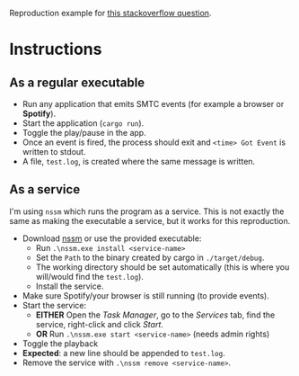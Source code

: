 Reproduction example for [this stackoverflow question](https://stackoverflow.com/q/70533731/16300717).

# Instructions

## As a regular executable

* Run any application that emits SMTC events (for example a browser or **Spotify**).
* Start the application (`cargo run`).
* Toggle the play/pause in the app.
* Once an event is fired, the process should exit and `<time> Got Event` is written to stdout.
* A file, `test.log`, is created where the same message is written.

## As a service

I'm using `nssm` which runs the program as a service.
This is not exactly the same as making the executable a service, but it works for this reproduction.

* Download [nssm](https://nssm.cc/download) or use the provided executable:
    * Run `.\nssm.exe install <service-name>`
    * Set the `Path` to the binary created by cargo in `./target/debug`.
    * The working directory should be set automatically (this is where you will/would find the `test.log`).
    * Install the service.
* Make sure Spotify/your browser is still running (to provide events).
* Start the service:
    * **EITHER** Open the _Task Manager_, go to the _Services_ tab, find the service, right-click and click _Start_.
    * **OR** Run `.\nssm.exe start <service-name>` (needs admin rights)
* Toggle the playback
* **Expected**: a new line should be appended to `test.log`.
* Remove the service with `.\nssm remove <service-name>`.
